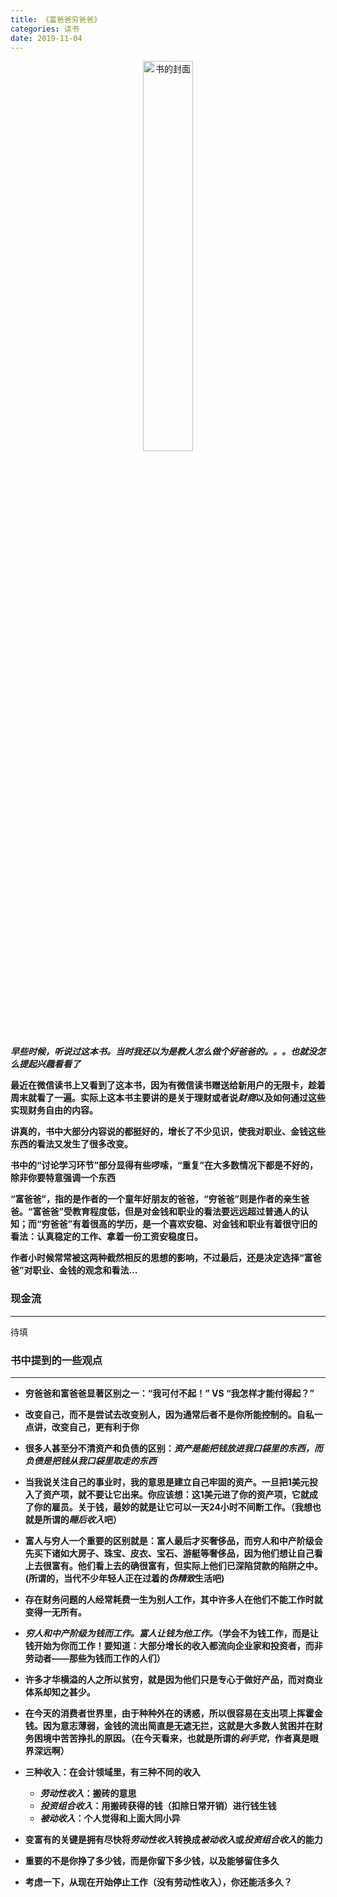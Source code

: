 ```yaml
---
title: 《富爸爸穷爸爸》
categories: 读书
date: 2019-11-04
---
```


<div align="center">
<img src="https://github.com/dongtshj/dongtshj.github.io/blob/master/res/rich_dad_pool_dad.jpg?raw=true" width = "40%" alt="书的封面">
</div>

***早些时候，听说过这本书。当时我还以为是教人怎么做个好爸爸的。。。也就没怎么提起兴趣看看了***

**最近在微信读书上又看到了这本书，因为有微信读书赠送给新用户的无限卡，趁着周末就看了一遍。实际上这本书主要讲的是关于理财或者说*财商*以及如何通过这些实现财务自由的内容。**

**讲真的，书中大部分内容说的都挺好的，增长了不少见识，使我对职业、金钱这些东西的看法又发生了很多改变。**

**书中的“讨论学习环节”部分显得有些啰嗦，“重复”在大多数情况下都是不好的，除非你要特意强调一个东西**

**“富爸爸”，指的是作者的一个童年好朋友的爸爸，“穷爸爸”则是作者的亲生爸爸。“富爸爸”受教育程度低，但是对金钱和职业的看法要远远超过普通人的认知；而“穷爸爸”有着很高的学历，是一个喜欢安稳、对金钱和职业有着很守旧的看法：认真稳定的工作、拿着一份工资安稳度日。**

**作者小时候常常被这两种截然相反的思想的影响，不过最后，还是决定选择“富爸爸”对职业、金钱的观念和看法...**

### 现金流
---

待填

### 书中提到的一些观点
---

* **穷爸爸和富爸爸显著区别之一：“我可付不起！” VS “我怎样才能付得起？”**

* **改变自己，而不是尝试去改变别人，因为通常后者不是你所能控制的。自私一点讲，改变自己，更有利于你**

* **很多人甚至分不清资产和负债的区别：*资产是能把钱放进我口袋里的东西，而负债是把钱从我口袋里取走的东西***

* **当我说关注自己的事业时，我的意思是建立自己牢固的资产。一旦把1美元投入了资产项，就不要让它出来。你应该想：这1美元进了你的资产项，它就成了你的雇员。关于钱，最妙的就是让它可以一天24小时不间断工作。（我想也就是所谓的*睡后收入*吧）**

* **富人与穷人一个重要的区别就是：富人最后才买奢侈品，而穷人和中产阶级会先买下诸如大房子、珠宝、皮衣、宝石、游艇等奢侈品，因为他们想让自己看上去很富有。他们看上去的确很富有，但实际上他们已深陷贷款的陷阱之中。(所谓的，当代不少年轻人正在过着的*伪精致*生活吧)**

* **存在财务问题的人经常耗费一生为别人工作，其中许多人在他们不能工作时就变得一无所有。**

* ***穷人和中产阶级为钱而工作。富人让钱为他工作。*（学会不为钱工作，而是让钱开始为你而工作！要知道：大部分增长的收入都流向企业家和投资者，而非劳动者——那些为钱而工作的人们）**

* **许多才华横溢的人之所以贫穷，就是因为他们只是专心于做好产品，而对商业体系却知之甚少。**

* **在今天的消费者世界里，由于种种外在的诱惑，所以很容易在支出项上挥霍金钱。因为意志薄弱，金钱的流出简直是无遮无拦，这就是大多数人贫困并在财务困境中苦苦挣扎的原因。（在今天看来，也就是所谓的*剁手党*，作者真是眼界深远啊）**

* **三种收入：在会计领域里，有三种不同的收入**
    * ***劳动性收入*：搬砖的意思**
    * ***投资组合收入*：用搬砖获得的钱（扣除日常开销）进行钱生钱**
    * ***被动收入*：个人觉得和上面大同小异**


* **变富有的关键是拥有尽快将*劳动性收入*转换成*被动收入*或*投资组合收入*的能力**

* **重要的不是你挣了多少钱，而是你留下多少钱，以及能够留住多久**

* **考虑一下，从现在开始停止工作（没有劳动性收入），你还能活多久？**